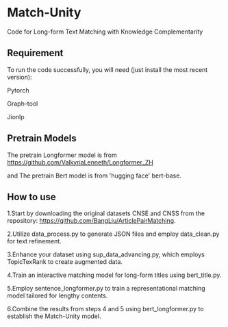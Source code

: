 # Match-Unity
Code for Long-form Text Matching with  Knowledge Complementarity

## Requirement
To run the code successfully, you will need (just install the most recent version):
  
  Pytorch
  
  Graph-tool
  
  Jionlp

## Pretrain Models
The pretrain Longformer model is from https://github.com/ValkyriaLenneth/Longformer_ZH

and The pretrain Bert model is from 'hugging face' bert-base.

## How to use
1.Start by downloading the original datasets CNSE and CNSS from the repository: https://github.com/BangLiu/ArticlePairMatching.

2.Utilize data_process.py to generate JSON files and employ data_clean.py for text refinement.

3.Enhance your dataset using sup_data_advancing.py, which employs TopicTexRank to create augmented data.

4.Train an interactive matching model for long-form titles using bert_title.py.

5.Employ sentence_longformer.py to train a representational matching model tailored for lengthy contents.

6.Combine the results from steps 4 and 5 using bert_longformer.py to establish the Match-Unity model.
